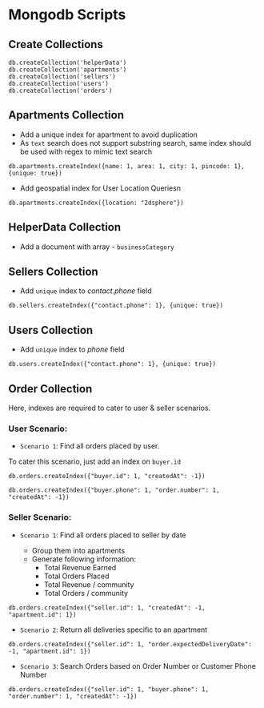 # Mongodb Scripts

## Create Collections

```
db.createCollection('helperData')
db.createCollection('apartments')
db.createCollection('sellers')
db.createCollection('users')
db.createCollection('orders')
```

## Apartments Collection

-   Add a unique index for apartment to avoid duplication
-   As `text` search does not support substring search, same index should be used with regex to mimic text search

```
db.apartments.createIndex({name: 1, area: 1, city: 1, pincode: 1}, {unique: true})
```

-   Add geospatial index for User Location Queriesn

```
db.apartments.createIndex({location: "2dsphere"})
```

## HelperData Collection

-   Add a document with array - `businessCategory`

## Sellers Collection

-   Add `unique` index to _contact.phone_ field

```
db.sellers.createIndex({"contact.phone": 1}, {unique: true})
```

## Users Collection

-   Add `unique` index to _phone_ field

```
db.users.createIndex({"contact.phone": 1}, {unique: true})
```

## Order Collection

Here, indexes are required to cater to user & seller scenarios.

### User Scenario:

-   `Scenario 1`: Find all orders placed by user.

To cater this scenario, just add an index on `buyer.id`

```
db.orders.createIndex({"buyer.id": 1, "createdAt": -1})
```

```
db.orders.createIndex({"buyer.phone": 1, "order.number": 1, "createdAt": -1})
```

### Seller Scenario:

-   `Scenario 1`: Find all orders placed to seller by date

    -   Group them into apartments
    -   Generate following information:
        -   Total Revenue Earned
        -   Total Orders Placed
        -   Total Revenue / community
        -   Total Orders / community

```
db.orders.createIndex({"seller.id": 1, "createdAt": -1, "apartment.id": 1})
```

-   `Scenario 2`: Return all deliveries specific to an apartment

```
db.orders.createIndex({"seller.id": 1, "order.expectedDeliveryDate": -1, "apartment.id": 1})
```

-   `Scenario 3`: Search Orders based on Order Number or Customer Phone Number

```
db.orders.createIndex({"seller.id": 1, "buyer.phone": 1, "order.number": 1, "createdAt": -1})
```
